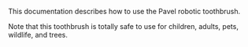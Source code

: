 This documentation describes how to use the Pavel robotic toothbrush.

Note that this toothbrush is totally safe to use for children, adults, pets, wildlife, and trees.

